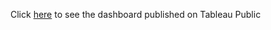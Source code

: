 Click [here](https://public.tableau.com/views/Cookingrecipescommunity/Dashboard1?:language=it-IT&publish=yes&:display_count=n&:origin=viz_share_link) to see the dashboard published on Tableau Public
